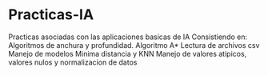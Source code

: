 # Practicas-IA
Practicas asociadas con las aplicaciones basicas de IA
Consistiendo en:
Algoritmos de anchura y profundidad.
Algoritmo A*
Lectura de archivos csv
Manejo de modelos Minima distancia y KNN
Manejo de valores atipicos, valores nulos y normalizacion de datos
